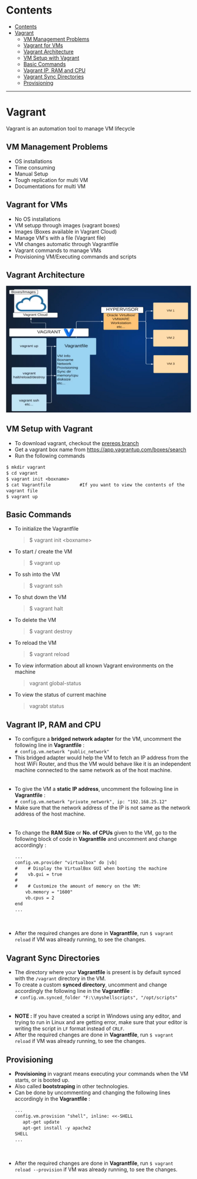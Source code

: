 # Contents

- [Contents](#contents)
- [Vagrant](#vagrant)
  - [VM Management Problems](#vm-management-problems)
  - [Vagrant for VMs](#vagrant-for-vms)
  - [Vagrant Architecture](#vagrant-architecture)
  - [VM Setup with Vagrant](#vm-setup-with-vagrant)
  - [Basic Commands](#basic-commands)
  - [Vagrant IP, RAM and CPU](#vagrant-ip-ram-and-cpu)
  - [Vagrant Sync Directories](#vagrant-sync-directories)
  - [Provisioning](#provisioning)

---

# Vagrant

Vagrant is an automation tool to manage VM lifecycle

## VM Management Problems

-   OS installations
-   Time consuming
-   Manual Setup
-   Tough replication for multi VM
-   Documentations for multi VM

## Vagrant for VMs

-   No OS installations
-   VM setupp through images (vagrant boxes)
-   Images (Boxes available in Vagrant Cloud)
-   Manage VM's with a file (Vagrant file)
-   VM changes automatic through Vagrantfile
-   Vagrant commands to manage VMs
-   Provisioning VM/Executing commands and scripts

## Vagrant Architecture

<div align="center">

![vagrant-architecture](https://raw.githubusercontent.com/CoderChirag/DevOps-Learning/main/images/vagrant.jpg)

</div>

## VM Setup with Vagrant

-   To download vagrant, checkout the [prereqs branch](https://github.com/CoderChirag/DevOps-Learning/tree/prereqs)
-   Get a vagrant box name from https://app.vagrantup.com/boxes/search
-   Run the following commands

```
$ mkdir vagrant
$ cd vagrant
$ vagrant init <boxname>
$ cat Vagrantfile           #If you want to view the contents of the vagrant file
$ vagrant up
```

## Basic Commands

-   To initialize the Vagrantfile
    > $ vagrant init \<boxname>
-   To start / create the VM
    > $ vagrant up
-   To ssh into the VM
    > $ vagrant ssh
-   To shut down the VM
    > $ vagrant halt
-   To delete the VM
    > $ vagrant destroy
-   To reload the VM
    > $ vagrant reload
-   To view information about all known Vagrant environments on the machine
    > vagrant global-status
-   To view the status of current machine
    > vagrabt status

## Vagrant IP, RAM and CPU

-   To configure a **bridged network adapter** for the VM, uncomment the following line in **Vagrantfile** :<br>`# config.vm.network "public_network"`
-   This bridged adapter would help the VM to fetch an IP address from the host WiFi Router, and thus the VM would behave like it is an independent machine connected to the same network as of the host machine.
    <br><br><br>
-   To give the VM a **static IP address**, uncomment the following line in **Vagrantfile** :<br>`# config.vm.network "private_network", ip: "192.168.25.12"`
-   Make sure that the network address of the IP is not same as the network address of the host machine.
    <br><br><br>
-   To change the **RAM Size** or **No. of CPUs** given to the VM, go to the following block of code in **Vagrantfile** and uncomment and change accordingly :
    ```
    ...
    config.vm.provider "virtualbox" do |vb|
    #    # Display the VirtualBox GUI when booting the machine
    #    vb.gui = true
    #
    #    # Customize the amount of memory on the VM:
        vb.memory = "1600"
        vb.cpus = 2
    end
    ...
    ```
    <br><br>
-   After the required changes are done in **Vagrantfile**, run `$ vagrant reload` if VM was already running, to see the changes.

## Vagrant Sync Directories

-   The directory where your **Vagrantfile** is present is by default synced with the `/vagrant` directory in the VM.
-   To create a custom **synced directory**, uncomment and change accordingly the following line in the **Vagrantfile** : <br> `# config.vm.synced_folder "F:\\myshellscripts", "/opt/scripts"`
    <br><br><br>
-   **NOTE :** If you have created a script in Windows using any editor, and trying to run in Linux and are getting error, make sure that your editor is writing the script in `LF` format instead of `CRLF`.
-   After the required changes are done in **Vagrantfile**, run `$ vagrant reload` if VM was already running, to see the changes.

## Provisioning

-   **Provisioning** in vagrant means executing your commands when the VM starts, or is booted up.
-   Also called **bootstraping** in other technologies.
-   Can be done by uncommenting and changing the following lines accordingly in the **Vagrantfile** :
    ```
    ...
    config.vm.provision "shell", inline: <<-SHELL
       apt-get update
       apt-get install -y apache2
    SHELL
    ...
    ```
    <br><br>
-   After the required changes are done in **Vagrantfile**, run `$ vagrant reload --provision` if VM was already running, to see the changes.
